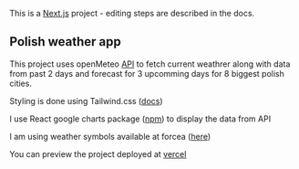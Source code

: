 This is a [Next.js](https://nextjs.org/) project - editing steps are described in the docs.

## Polish weather app

This project uses openMeteo [API](https://open-meteo.com/) to fetch current weathrer along with data from past 2 days and forecast for 3 upcomming days for 8 biggest polish cities.

Styling is done using Tailwind.css ([docs](https://tailwindui.com/documentation))

I use React google charts package ([npm](https://www.npmjs.com/package/react-google-charts)) to display the data from API

I am using weather symbols available at forcea ([here](https://developer.foreca.com/resources))

You can preview the project deployed at [vercel](https://polish-weather-app.vercel.app/)
